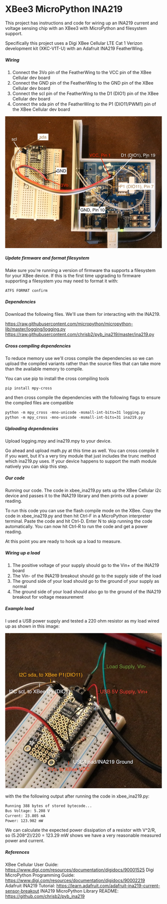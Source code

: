 # XBee3 MicroPython INA219

This project has instructions and code for wiring up an INA219 current
and voltage sensing chip with an XBee3 with MicroPython and filesystem support.

Specifically this project uses a Digi XBee Cellular LTE Cat 1 Verizon development
kit (XKC-V1T-U) with an Adafruit INA219 FeatherWing.

##### Wiring
1. Connect the 3Vo pin of the FeatherWing to the VCC pin of the XBee Cellular dev board
2. Connect the GND pin of the FeatherWing to the GND pin of the XBee Cellular dev board
3. Connect the scl pin of the FeatherWing to the D1 (DIO1) pin of the XBee Cellular dev board
4. Connect the sda pin of the FeatherWing to the P1 (DIO11/PWM1) pin of the XBee Cellular dev board

![xbee_to_ina219](https://github.com/cpopp/XBee3-MicroPython-INA219/raw/master/images/xbee-ina219.jpg)


##### Update firmware and format filesystem

Make sure you're running a version of firmware tha supports a filesystem
for your XBee device.  If this is the first time upgrading to firmware
supporting a filesystem you may need to format it with:

    ATFS FORMAT confirm

##### Dependencies
Download the following files.  We'll use them for interacting with the INA219.

https://raw.githubusercontent.com/micropython/micropython-lib/master/logging/logging.py
https://raw.githubusercontent.com/chrisb2/pyb_ina219/master/ina219.py

##### Cross compiling dependencies
To reduce memory use we'll cross compile the dependencies so we can upload
the compiled variants rather than the source files that can take more than
the available memory to compile.

You can use pip to install the cross compiling tools

    pip install mpy-cross
    
and then cross compile the dependencies with the following flags to ensure
the compiled files are compatible

    python -m mpy_cross -mno-unicode -msmall-int-bits=31 logging.py
    python -m mpy_cross -mno-unicode -msmall-int-bits=31 ina219.py

##### Uploading dependencies
Upload logging.mpy and ina219.mpy to your device.

Go ahead and upload math.py at this time as well.  You can cross compile
it if you want, but it's a very tiny module that just includes the trunc
method which ina219.py uses.  If your device happens to support the
math module natively you can skip this step.

##### Our code
Running our code.  The code in xbee_ina219.py sets up the XBee Cellular i2c
device and passes it to the INA219 library and then prints out a power reading.

To run this code you can use the flash compile mode on the XBee.  Copy the code in
xbee_ina219.py and then hit Ctrl-F in a MicroPython interpreter terminal.  Paste the
code and hit Ctrl-D.  Enter N to skip running the code automatically.  You can now
hit Ctrl-R to run the code and get a power reading.

At this point you are ready to hook up a load to measure.

##### Wiring up a load
1. The positive voltage of your supply should go to the Vin+ of the INA219 board
2. The Vin- of the INA219 breakout should go to the supply side of the load
3. The ground side of your load should go to the ground of your supply as normal
4. The ground side of your load should also go to the ground of the INA219 breakout for voltage measurement

##### Example load
I used a USB power supply and tested a 220 ohm resistor as my load wired up as shown in this image:

![ina219_load](https://raw.githubusercontent.com/cpopp/XBee3-MicroPython-INA219/master/images/load.jpg)

with the the following output after running the code in xbee_ina219.py:

    Running 388 bytes of stored bytecode...
    Bus Voltage: 5.208 V
    Current: 23.805 mA
    Power: 123.902 mW

We can calculate the expected power dissipation of a resistor with V^2/R,
so (5.208^2)/220 = 123.29 mW shows we have a very reasonable measured
power and current.

##### References

XBee Cellular User Guide: https://www.digi.com/resources/documentation/digidocs/90001525
Digi MicroPython Programming Guide: https://www.digi.com/resources/documentation/digidocs/90002219
Adafruit INA219 Tutorial: https://learn.adafruit.com/adafruit-ina219-current-sensor-breakout
INA219 MicroPython Library README: https://github.com/chrisb2/pyb_ina219
